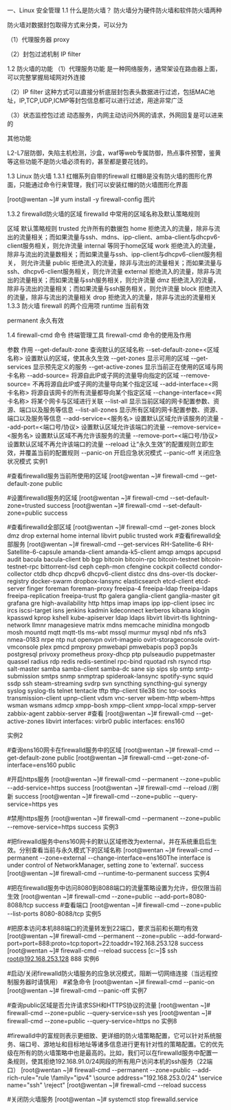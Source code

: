 <div style='display: none'>
  Date: 2022-01-15 22:42:21
  LastEditors: gyg
  LastEditTime: 2022-01-15 22:46:38
  FilePath: \test\1_14@防火墙.mm.md
</div>
一、Linux 安全管理
1.1 什么是防火墙？
防火墙分为硬件防火墙和软件防火墙两种

防火墙对数据封包取得方式来分类，可以分为

（1）代理服务器 proxy

（2）封包过滤机制 IP filter

1.2 防火墙的功能
（1）代理服务功能 是一种网络服务，通常架设在路由器上面，可以完整掌握局域网对外连接

（2）IP filter 这种方式可以直接分析底层封包表头数据进行过滤，包括MAC地址，IP,TCP,UDP,ICMP等封包信息都可以进行过滤，用途非常广泛

（3）状态监控包过滤 动态服务，内网主动访问外网的请求，外网回复是可以进来的

其他功能

L2-L7层防御，失陷主机检测，沙盒，waf等web专属防御，热点事件预警，鉴黄等这些功能不是防火墙必须有的，甚至都是要花钱的。

1.3 Linux 防火墙
1.3.1 红帽系列自带的firewall
红帽8是没有防火墙的图形化界面，只能通过命令行来管理，我们可以安装红帽的防火墙图形化界面

[root@wentan ~]# yum install -y firewall-config
图片

1.3.2 firewalld防火墙的区域
firewalld 中常用的区域名称及默认策略规则

区域	默认策略规则
trusted	允许所有的数据包
home	拒绝流入的流量，除非与流出的流量相关；而如果流量与ssh、mdns、ipp-client、amba-client与dhcpv6-client服务相关，则允许流量
internal	等同于home区域
work	拒绝流入的流量，除非与流出的流量数相关；而如果流量与ssh、ipp-client与dhcpv6-client服务相关， 则允许流量
public	拒绝流入的流量，除非与流出的流量相关；而如果流量与ssh、dhcpv6-client服务相关，则允许流量
external	拒绝流入的流量，除非与流出的流量相关；而如果流量与ssh服务相关，则允许流量
dmz	拒绝流入的流量，除非与流出的流量相关；而如果流量与ssh服务相关，则允许流量
block	拒绝流入的流量，除非与流出的流量相关
drop	拒绝流入的流量，除非与流出的流量相关
1.3.3 防火墙 firewall 的两个应用项
runtime 当前有效

permanent 永久有效

1.4 firewall-cmd 命令
终端管理工具 firewall-cmd 命令的使用及作用

参数	作用
--get-default-zone	查询默认的区域名称
--set-default-zone=<区域名称>	设置默认的区域，使其永久生效
--get-zones	显示可用的区域
--get-services	显示预先定义的服务
--get-active-zones	显示当前正在使用的区域与网卡名称
--add-source=	将源自此IP或子网的流量导向指定的区域
--remove-source=	不再将源自此IP或子网的流量导向某个指定区域
--add-interface=<网卡名称>	将源自该网卡的所有流量都导向某个指定区域
--change-interface=<网卡名称>	将某个网卡与区域进行关联
--list-all	显示当前区域的网卡配置参数、资源、端口以及服务等信息
--list-all-zones	显示所有区域的网卡配置参数、资源、端口以及服务等信息
--add-service=<服务名>	设置默认区域允许该服务的流量
--add-port=<端口号/协议>	设置默认区域允许该端口的流量
--remove-service=<服务名>	设置默认区域不再允许该服务的流量
--remove-port=<端口号/协议>	设置默认区域不再允许该端口的流量
--reload	让“永久生效”的配置规则立即生效，并覆盖当前的配置规则
--panic-on	开启应急状况模式
--panic-off	关闭应急状况模式
实例1

 #查看firewalld服务当前所使用的区域
[root@wentan ~]# firewall-cmd --get-default-zone 
public

 #设置firewalld服务的区域
 [root@wentan ~]# firewall-cmd --set-default-zone=trusted 
success
 [root@wentan ~]# firewall-cmd --set-default-zone=public
success

 #查看firewalld全部区域
[root@wentan ~]# firewall-cmd --get-zones
block dmz drop external home internal libvirt public trusted work
 #查看firewalld全部服务
 [root@wentan ~]# firewall-cmd --get-services 
RH-Satellite-6 RH-Satellite-6-capsule amanda-client amanda-k5-client amqp amqps apcupsd audit bacula bacula-client bb bgp bitcoin bitcoin-rpc bitcoin-testnet bitcoin-testnet-rpc bittorrent-lsd ceph ceph-mon cfengine cockpit collectd condor-collector ctdb dhcp dhcpv6 dhcpv6-client distcc dns dns-over-tls docker-registry docker-swarm dropbox-lansync elasticsearch etcd-client etcd-server finger foreman foreman-proxy freeipa-4 freeipa-ldap freeipa-ldaps freeipa-replication freeipa-trust ftp galera ganglia-client ganglia-master git grafana gre high-availability http https imap imaps ipp ipp-client ipsec irc ircs iscsi-target isns jenkins kadmin kdeconnect kerberos kibana klogin kpasswd kprop kshell kube-apiserver ldap ldaps libvirt libvirt-tls lightning-network llmnr managesieve matrix mdns memcache minidlna mongodb mosh mountd mqtt mqtt-tls ms-wbt mssql murmur mysql nbd nfs nfs3 nmea-0183 nrpe ntp nut openvpn ovirt-imageio ovirt-storageconsole ovirt-vmconsole plex pmcd pmproxy pmwebapi pmwebapis pop3 pop3s postgresql privoxy prometheus proxy-dhcp ptp pulseaudio puppetmaster quassel radius rdp redis redis-sentinel rpc-bind rquotad rsh rsyncd rtsp salt-master samba samba-client samba-dc sane sip sips slp smtp smtp-submission smtps snmp snmptrap spideroak-lansync spotify-sync squid ssdp ssh steam-streaming svdrp svn syncthing syncthing-gui synergy syslog syslog-tls telnet tentacle tftp tftp-client tile38 tinc tor-socks transmission-client upnp-client vdsm vnc-server wbem-http wbem-https wsman wsmans xdmcp xmpp-bosh xmpp-client xmpp-local xmpp-server zabbix-agent zabbix-server
 #查看
 [root@wentan ~]# firewall-cmd --get-active-zones 
libvirt
  interfaces: virbr0
public
  interfaces: ens160

实例2

 #查询ens160网卡在firewalld服务中的区域
[root@wentan ~]# firewall-cmd --get-default-zone 
public
[root@wentan ~]# firewall-cmd --get-zone-of-interface=ens160
public

#开启https服务
[root@wentan ~]# firewall-cmd --permanent --zone=public --add-service=https
success
[root@wentan ~]# firewall-cmd --reload        //刷新
success
[root@wentan ~]# firewall-cmd --zone=public --query-service=https 
yes

#禁用https服务
[root@wentan ~]# firewall-cmd --permanent --zone=public --remove-service=https
success
实例3

 #把firewalld服务中ens160网卡的默认区域修改为external，并在系统重启后生效。分别查看当前与永久模式下的区域名称
[root@wentan ~]# firewall-cmd --permanent --zone=external --change-interface=ens160The interface is under control of NetworkManager, setting zone to 'external'.
success
[root@wentan ~]# firewall-cmd --runtime-to-permanent
success
实例4

 #把在firewalld服务中访问8080到8088端口的流量策略设置为允许，但仅限当前生效
[root@wentan ~]# firewall-cmd --zone=public --add-port=8080-8088/tcp
success
#查看端口
[root@wentan ~]# firewall-cmd --zone=public --list-ports 
8080-8088/tcp
实例5

#把原本访问本机888端口的流量转发到22端口，要求当前和长期均有效
[root@wentan ~]# firewall-cmd --permanent --zone=public --add-forward-port=port=888:proto=tcp:toport=22:toaddr=192.168.253.128
success
[root@wentan ~]# firewall-cmd --reload 
success
[c:\~]$ ssh root@192.168.253.128 888
实例6

 #启动/关闭firewalld防火墙服务的应急状况模式，阻断一切网络连接（当远程控制服务器时请慎用）
#紧急命令
[root@wentan ~]# firewall-cmd --panic-on
[root@wentan ~]# firewall-cmd --panic-off
实例7

 #查询public区域是否允许请求SSH和HTTPS协议的流量
[root@wentan ~]# firewall-cmd --zone=public --query-service=ssh
yes
[root@wentan ~]# firewall-cmd --zone=public --query-service=https 
no
实例8

#firewalld中的富规则表示更细致、更详细的防火墙策略配置，它可以针对系统服务、端口号、源地址和目标地址等诸多信息进行更有针对性的策略配置。它的优先级在所有的防火墙策略中也是最高的。比如，我们可以在firewalld服务中配置一条规则，使其拒绝192.168.91.0/24网段的所有用户访问本机的ssh服务（22端口）
[root@wentan ~]# firewall-cmd --permanent --zone=public --add-rich-rule="rule \family="ipv4" \source address="192.168.253.0/24" \service name="ssh" \reject"
[root@wentan ~]# firewall-cmd --reload 
success

#关闭防火墙服务
[root@wentan ~]# systemctl stop firewalld.service